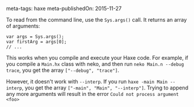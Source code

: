 meta-tags: haxe
meta-publishedOn: 2015-11-27

To read from the command line, use the `Sys.args()` call. It returns an array of arguments:

```
var args = Sys.args();
var firstArg = args[0];
// ...
```

This works when you compile and execute your Haxe code. For example, if you compile a `Main.hx` class with neko, and then run `neko Main.n --debug trace`, you get the array `["--debug", "trace"]`.

However, it doesn't work with `--interp`. If you run `haxe -main Main --interp`, you get the array `["-main", "Main", "--interp"]`. Trying to append any more arguments will result in the error `Could not process argument <foo>`
